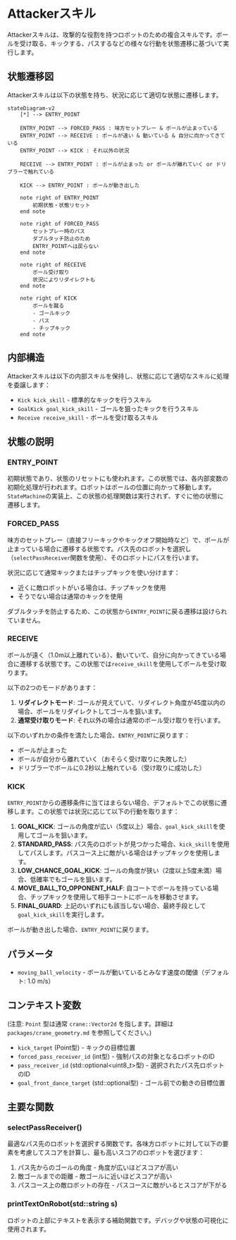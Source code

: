 # Attackerスキル

Attackerスキルは、攻撃的な役割を持つロボットのための複合スキルです。ボールを受け取る、キックする、パスするなどの様々な行動を状態遷移に基づいて実行します。

## 状態遷移図

Attackerスキルは以下の状態を持ち、状況に応じて適切な状態に遷移します。

```mermaid
stateDiagram-v2
    [*] --> ENTRY_POINT

    ENTRY_POINT --> FORCED_PASS : 味方セットプレー & ボールが止まっている
    ENTRY_POINT --> RECEIVE : ボールが遠い & 動いている & 自分に向かってきている
    ENTRY_POINT --> KICK : それ以外の状況

    RECEIVE --> ENTRY_POINT : ボールが止まった or ボールが離れていく or ドリブラーで触れている

    KICK --> ENTRY_POINT : ボールが動き出した

    note right of ENTRY_POINT
        初期状態・状態リセット
    end note

    note right of FORCED_PASS
        セットプレー時のパス
        ダブルタッチ防止のため
        ENTRY_POINTへは戻らない
    end note

    note right of RECEIVE
        ボール受け取り
        状況によりリダイレクトも
    end note

    note right of KICK
        ボールを蹴る
        - ゴールキック
        - パス
        - チップキック
    end note
```

## 内部構造

Attackerスキルは以下の内部スキルを保持し、状態に応じて適切なスキルに処理を委譲します：

- `Kick kick_skill` - 標準的なキックを行うスキル
- `GoalKick goal_kick_skill` - ゴールを狙ったキックを行うスキル
- `Receive receive_skill` - ボールを受け取るスキル

## 状態の説明

### ENTRY_POINT

初期状態であり、状態のリセットにも使われます。この状態では、各内部変数の初期化処理が行われます。ロボットはボールの位置に向かって移動します。`StateMachine`の実装上、この状態の処理関数は実行されず、すぐに他の状態に遷移します。

### FORCED_PASS

味方のセットプレー（直接フリーキックやキックオフ開始時など）で、ボールが止まっている場合に遷移する状態です。パス先のロボットを選択し（`selectPassReceiver`関数を使用）、そのロボットにパスを行います。

状況に応じて通常キックまたはチップキックを使い分けます：

- 近くに敵ロボットがいる場合は、チップキックを使用
- そうでない場合は通常のキックを使用

ダブルタッチを防止するため、この状態から`ENTRY_POINT`に戻る遷移は設けられていません。

### RECEIVE

ボールが遠く（1.0m以上離れている）、動いていて、自分に向かってきている場合に遷移する状態です。この状態では`receive_skill`を使用してボールを受け取ります。

以下の2つのモードがあります：

1. **リダイレクトモード**: ゴールが見えていて、リダイレクト角度が45度以内の場合、ボールをリダイレクトしてゴールを狙います。
2. **通常受け取りモード**: それ以外の場合は通常のボール受け取りを行います。

以下のいずれかの条件を満たした場合、`ENTRY_POINT`に戻ります：

- ボールが止まった
- ボールが自分から離れていく（おそらく受け取りに失敗した）
- ドリブラーでボールに0.2秒以上触れている（受け取りに成功した）

### KICK

`ENTRY_POINT`からの遷移条件に当てはまらない場合、デフォルトでこの状態に遷移します。この状態では状況に応じて以下の行動を取ります：

1. **GOAL_KICK**: ゴールの角度が広い（5度以上）場合、`goal_kick_skill`を使用してゴールを狙います。
2. **STANDARD_PASS**: パス先のロボットが見つかった場合、`kick_skill`を使用してパスします。パスコース上に敵がいる場合はチップキックを使用します。
3. **LOW_CHANCE_GOAL_KICK**: ゴールの角度が狭い（2度以上5度未満）場合、低確率でもゴールを狙います。
4. **MOVE_BALL_TO_OPPONENT_HALF**: 自コートでボールを持っている場合、チップキックを使用して相手コートにボールを移動させます。
5. **FINAL_GUARD**: 上記のいずれにも該当しない場合、最終手段として`goal_kick_skill`を実行します。

ボールが動き出した場合、`ENTRY_POINT`に戻ります。

## パラメータ

- `moving_ball_velocity` - ボールが動いているとみなす速度の閾値（デフォルト: 1.0 m/s）

## コンテキスト変数

(注意: `Point` 型は通常 `crane::Vector2d` を指します。詳細は `packages/crane_geometry.md` を参照してください。)

- `kick_target` (Point型) - キックの目標位置
- `forced_pass_receiver_id` (int型) - 強制パスの対象となるロボットのID
- `pass_receiver_id` (std::optional<uint8_t>型) - 選択されたパス先ロボットのID
- `goal_front_dance_target` (std::optional<Point>型) - ゴール前での動きの目標位置

## 主要な関数

### selectPassReceiver()

最適なパス先のロボットを選択する関数です。各味方ロボットに対して以下の要素を考慮してスコアを計算し、最も高いスコアのロボットを選びます：

1. パス先からのゴールの角度 - 角度が広いほどスコアが高い
2. 敵ゴールまでの距離 - 敵ゴールに近いほどスコアが高い
3. パスコース上の敵ロボットの存在 - パスコースに敵がいるとスコアが下がる

### printTextOnRobot(std::string s)

ロボットの上部にテキストを表示する補助関数です。デバッグや状態の可視化に使用されます。
